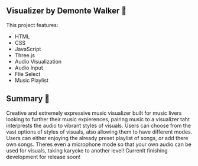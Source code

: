 ## Visualizer by Demonte Walker 🌌
This project features:
- HTML
- CSS
- JavaScript
- Three.js
- Audio Visualization 
- Audio Input
- File Select
- Music Playlist
  
## Summary 📝
Creative and extremely expressive music visualizer built for music livers looking to further their music expierences, pairing music to a visualizer taht interprests the audio to vibrant styles of visuals. Users can choose from the vast options of styles of visuals, also allowing them to have different modes. Users can either enjoying the already preset playlist of songs, or add there own songs. Theres even a microphone mode so that your own audio can be used for visuals, taking karyoke to another level! Currenlt finishing development for release soon!
